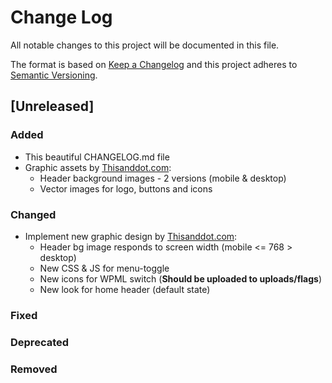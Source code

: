 # Change Log
All notable changes to this project will be documented in this file.

The format is based on [Keep a Changelog](http://keepachangelog.com/)
and this project adheres to [Semantic Versioning](http://semver.org/).

## [Unreleased]
### Added
- This beautiful CHANGELOG.md file
- Graphic assets by [Thisanddot.com](http://www.thisanddot.com/):
    - Header background images - 2 versions (mobile & desktop)
    - Vector images for logo, buttons and icons

### Changed
- Implement new graphic design by [Thisanddot.com](http://www.thisanddot.com/):
    - Header bg image responds to screen width (mobile <= 768 > desktop)
    - New CSS & JS for menu-toggle
    - New icons for WPML switch (**Should be uploaded to uploads/flags**)
    - New look for home header (default state)

### Fixed
### Deprecated
### Removed